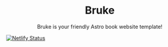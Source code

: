 <div align="center">
<br />
<a href="https://cloud-5b5ip589w-hack-club-bot.vercel.app/0bruke_-_nice_colors_version_.svg" width="300"></a>
<br />
<h1>Bruke</h1>
<p>Bruke is your friendly Astro book website template!</p>
</div>

[![Netlify Status](https://api.netlify.com/api/v1/badges/6c4cffa9-79af-4fcd-a42d-8428b0334b82/deploy-status)](https://app.netlify.com/sites/glittery-marzipan-431909/deploys)
